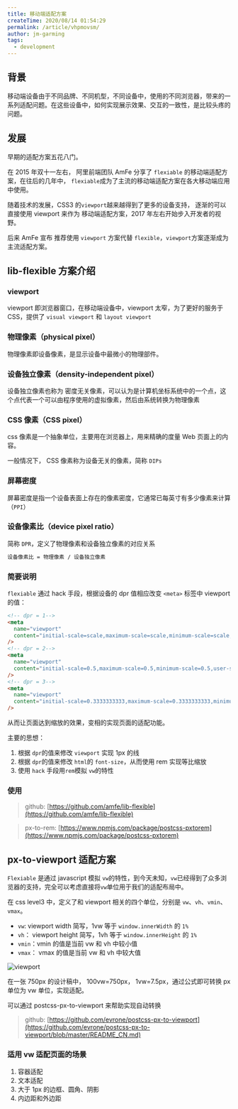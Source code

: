 ```yaml
---
title: 移动端适配方案
createTime: 2020/08/14 01:54:29
permalink: /article/vhpmovsm/
author: jm-garming
tags:
  - development
---
```


## 背景

移动端设备由于不同品牌、不同机型，不同设备中，使用的不同浏览器，带来的一系列适配问题。在这些设备中，如何实现展示效果、交互的一致性，是比较头疼的问题。

## 发展

早期的适配方案五花八门。

在 2015 年双十一左右， 阿里前端团队 AmFe 分享了 `flexiable` 的移动端适配方案，在往后的几年中， `flexiable`成为了主流的移动端适配方案在各大移动端应用中使用。

随着技术的发展，CSS3 的`viewport`越来越得到了更多的设备支持， 逐渐的可以直接使用 viewport 来作为 移动端适配方案，2017 年左右开始步入开发者的视野。

后来 AmFe 宣布 推荐使用 `viewport` 方案代替 `flexible`，`viewport`方案逐渐成为主流适配方案。

## lib-flexible 方案介绍

### viewport

viewport 即浏览器窗口，在移动端设备中，viewport 太窄，为了更好的服务于 CSS，提供了 `visual viewport` 和 `layout viewport`

### 物理像素（physical pixel）

物理像素即设备像素，是显示设备中最微小的物理部件。

### 设备独立像素（density-independent pixel）

设备独立像素也称为 密度无关像素，可以认为是计算机坐标系统中的一个点，这个点代表一个可以由程序使用的虚拟像素，然后由系统转换为物理像素

### CSS 像素（CSS pixel）

css 像素是一个抽象单位，主要用在浏览器上，用来精确的度量 Web 页面上的内容。

一般情况下， CSS 像素称为设备无关的像素，简称 `DIPs`

### 屏幕密度

屏幕密度是指一个设备表面上存在的像素密度，它通常已每英寸有多少像素来计算（`PPI`）

### 设备像素比（device pixel ratio）

简称 `DPR`，定义了物理像素和设备独立像素的对应关系

```html
设备像素比 = 物理像素 / 设备独立像素
```

### 简要说明

`flexiable` 通过 hack 手段，根据设备的 dpr 值相应改变 `<meta>` 标签中 viewport 的值：

```html
<!-- dpr = 1-->
<meta
  name="viewport"
  content="initial-scale=scale,maximum-scale=scale,minimum-scale=scale,user-scalable=no"
/>
<!-- dpr = 2-->
<meta
  name="viewport"
  content="initial-scale=0.5,maximum-scale=0.5,minimum-scale=0.5,user-scalable=no"
/>
<!-- dpr = 3-->
<meta
  name="viewport"
  content="initial-scale=0.3333333333,maximum-scale=0.3333333333,minimum-scale=0.3333333333,user-scalable=no"
/>
```

从而让页面达到缩放的效果，变相的实现页面的适配功能。

主要的思想：

1. 根据 `dpr`的值来修改 `viewport` 实现 1px 的线
2. 根据 `dpr`的值来修改 `html`的 `font-size`，从而使用 rem 实现等比缩放
3. 使用 `hack` 手段用`rem`模拟 `vw`的特性

### 使用

> github: [https://github.com/amfe/lib-flexible](https://github.com/amfe/lib-flexible)

> px-to-rem: [https://www.npmjs.com/package/postcss-pxtorem](https://www.npmjs.com/package/postcss-pxtorem)

## px-to-viewport 适配方案

`Flexiable` 是通过 javascript 模拟 `vw`的特性，到今天未知，`vw`已经得到了众多浏览器的支持，完全可以考虑直接将`vw`单位用于我们的适配布局中。

在 css level3 中，定义了和 viewport 相关的四个单位，分别是 `vw`、`vh`、`vmin`、`vmax`。

- `vw`: viewport width 简写，1vw 等于 `window.innerWidth` 的 `1%`
- `vh`： viewport height 简写，1vh 等于 `window.innerHeight` 的 `1%`
- `vmin`：vmin 的值是当前 vw 和 vh 中较小值
- `vmax`： vmax 的值是当前 vw 和 vh 中较大值

![viewport](/images/viewport.png)

在一张 750px 的设计稿中， 100vw=750px， 1vw=7.5px，通过公式即可转换 px 单位为 vw 单位，实现适配。

可以通过 postcss-px-to-viewport 来帮助实现自动转换

> github: [https://github.com/evrone/postcss-px-to-viewport](https://github.com/evrone/postcss-px-to-viewport/blob/master/README_CN.md)

### 适用 vw 适配页面的场景

1. 容器适配
2. 文本适配
3. 大于 1px 的边框、圆角、阴影
4. 内边距和外边距

